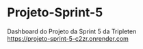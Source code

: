 # Projeto-Sprint-5
Dashboard do Projeto da Sprint 5 da Tripleten </br>
https://projeto-sprint-5-c2zr.onrender.com
